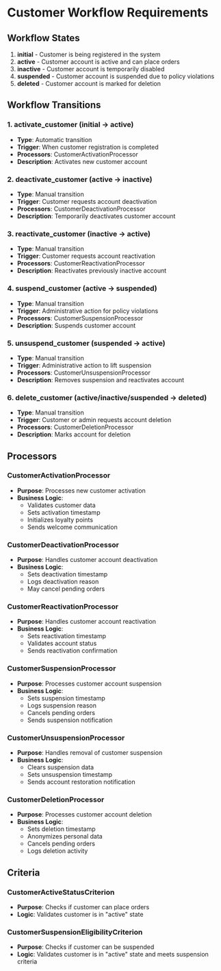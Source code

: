 # Customer Workflow Requirements

## Workflow States
1. **initial** - Customer is being registered in the system
2. **active** - Customer account is active and can place orders
3. **inactive** - Customer account is temporarily disabled
4. **suspended** - Customer account is suspended due to policy violations
5. **deleted** - Customer account is marked for deletion

## Workflow Transitions

### 1. activate_customer (initial → active)
- **Type**: Automatic transition
- **Trigger**: When customer registration is completed
- **Processors**: CustomerActivationProcessor
- **Description**: Activates new customer account

### 2. deactivate_customer (active → inactive)
- **Type**: Manual transition
- **Trigger**: Customer requests account deactivation
- **Processors**: CustomerDeactivationProcessor
- **Description**: Temporarily deactivates customer account

### 3. reactivate_customer (inactive → active)
- **Type**: Manual transition
- **Trigger**: Customer requests account reactivation
- **Processors**: CustomerReactivationProcessor
- **Description**: Reactivates previously inactive account

### 4. suspend_customer (active → suspended)
- **Type**: Manual transition
- **Trigger**: Administrative action for policy violations
- **Processors**: CustomerSuspensionProcessor
- **Description**: Suspends customer account

### 5. unsuspend_customer (suspended → active)
- **Type**: Manual transition
- **Trigger**: Administrative action to lift suspension
- **Processors**: CustomerUnsuspensionProcessor
- **Description**: Removes suspension and reactivates account

### 6. delete_customer (active/inactive/suspended → deleted)
- **Type**: Manual transition
- **Trigger**: Customer or admin requests account deletion
- **Processors**: CustomerDeletionProcessor
- **Description**: Marks account for deletion

## Processors

### CustomerActivationProcessor
- **Purpose**: Processes new customer activation
- **Business Logic**:
  - Validates customer data
  - Sets activation timestamp
  - Initializes loyalty points
  - Sends welcome communication

### CustomerDeactivationProcessor
- **Purpose**: Handles customer account deactivation
- **Business Logic**:
  - Sets deactivation timestamp
  - Logs deactivation reason
  - May cancel pending orders

### CustomerReactivationProcessor
- **Purpose**: Handles customer account reactivation
- **Business Logic**:
  - Sets reactivation timestamp
  - Validates account status
  - Sends reactivation confirmation

### CustomerSuspensionProcessor
- **Purpose**: Processes customer account suspension
- **Business Logic**:
  - Sets suspension timestamp
  - Logs suspension reason
  - Cancels pending orders
  - Sends suspension notification

### CustomerUnsuspensionProcessor
- **Purpose**: Handles removal of customer suspension
- **Business Logic**:
  - Clears suspension data
  - Sets unsuspension timestamp
  - Sends account restoration notification

### CustomerDeletionProcessor
- **Purpose**: Processes customer account deletion
- **Business Logic**:
  - Sets deletion timestamp
  - Anonymizes personal data
  - Cancels pending orders
  - Logs deletion activity

## Criteria

### CustomerActiveStatusCriterion
- **Purpose**: Checks if customer can place orders
- **Logic**: Validates customer is in "active" state

### CustomerSuspensionEligibilityCriterion
- **Purpose**: Checks if customer can be suspended
- **Logic**: Validates customer is in "active" state and meets suspension criteria
